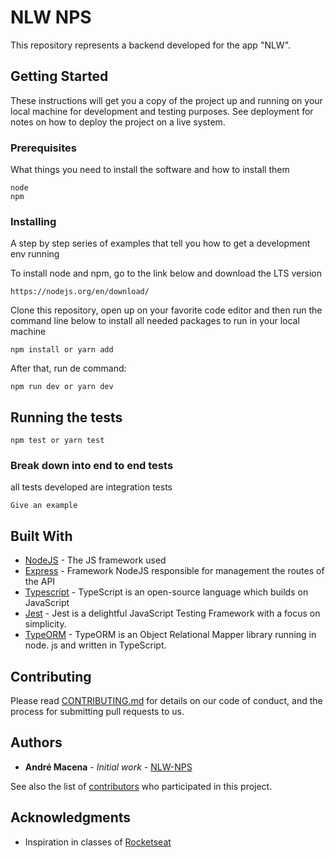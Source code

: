 # NLW NPS
 This repository represents a backend developed for the app "NLW".

## Getting Started

These instructions will get you a copy of the project up and running on your local machine for development and testing purposes. See deployment for notes on how to deploy the project on a live system.

### Prerequisites

What things you need to install the software and how to install them

```
node
npm 
```

### Installing

A step by step series of examples that tell you how to get a development env running

To install node and npm, go to the link below and download the LTS version

``` 
https://nodejs.org/en/download/
```

Clone this repository, open up on your favorite code editor and then run the command line below to install all needed packages to run in your local machine

``` 
npm install or yarn add
```
After that, run de command:

```
npm run dev or yarn dev
```

## Running the tests

``` 
npm test or yarn test
```

### Break down into end to end tests

all tests developed are integration tests

```
Give an example
```

## Built With

* [NodeJS](https://nodejs.org/en/) - The JS framework used
* [Express](https://expressjs.com/en/4x/api.html) - Framework NodeJS responsible for management the routes of the API
* [Typescript](https://www.typescriptlang.org/) - TypeScript is an open-source language which builds on JavaScript
* [Jest](https://jestjs.io/) - Jest is a delightful JavaScript Testing Framework with a focus on simplicity.
* [TypeORM](https://typeorm.io/#/) - TypeORM is an Object Relational Mapper library running in node. js and written in TypeScript.

## Contributing

Please read [CONTRIBUTING.md]() for details on our code of conduct, and the process for submitting pull requests to us.

## Authors

* **André Macena** - *Initial work* - [NLW-NPS](https://github.com/andrmacena/nlw4-nps)

See also the list of [contributors](https://github.com/andrmacena/nlw4-nps/graphs/contributors) who participated in this project.

## Acknowledgments

* Inspiration in classes of [Rocketseat](https://rocketseat.com.br/)